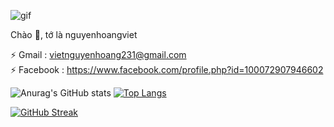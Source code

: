 ![gif](https://i.pinimg.com/originals/99/cc/bf/99ccbff44b32f9a820acf39d568b75a5.gif)

Chào 👋, tớ là nguyenhoangviet 

⚡ Gmail : vietnguyenhoang231@gmail.com                                                                                                                                             
⚡ Facebook : https://www.facebook.com/profile.php?id=100072907946602

![Anurag's GitHub stats](https://github-readme-stats.vercel.app/api?username=NguyenHoangViet&show_icons=true&theme=dracula)  [![Top Langs](https://github-readme-stats.vercel.app/api/top-langs/?username=NguyenHoangViet&theme=dracula)](https://github.com/anuraghazra/github-readme-stats)      

[![GitHub Streak](https://github-readme-streak-stats.herokuapp.com/?user=xCelx&theme=dark)](https://github.com/xCelx/github-readme-streak-stats)
